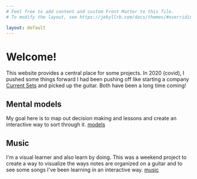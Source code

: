 ```yaml
---
# Feel free to add content and custom Front Matter to this file.
# To modify the layout, see https://jekyllrb.com/docs/themes/#overriding-theme-defaults

layout: default
---
```


# Welcome!
This website provides a central place for some projects. In 2020 (covid), I pushed some things forward I had been pushing off like starting a company [Current Sets](https://currentsets.com/) and picked up the guitar. Both have been a long time coming!

## Mental models
My goal here is to map out decision making and lessons and create an interactive way to sort through it. [models](/site/models/)

## Music  
I'm a visual learner and also learn by doing. This was a weekend project to create a way to visualize the ways notes are organized on a guitar and to see some songs I've been learning in an interactive way. [music](/site/music/)
